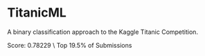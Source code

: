 # TitanicML
A binary classification approach to the Kaggle Titanic Competition.

Score: 0.78229 \\
Top 19.5% of Submissions
